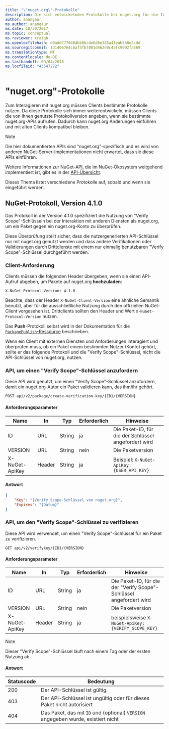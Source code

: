 ```yaml
---
title: "\"nuget.org\"-Protokolle"
description: Die sich entwickelnden Protokolle bei nuget.org für die Interaktion mit NuGet-Clients.
author: anangaur
ms.author: anangaur
ms.date: 10/30/2017
ms.topic: conceptual
ms.reviewer: kraigb
ms.openlocfilehash: d0add777040dbb8bcde6d8e385a4feab568e5cdd
ms.sourcegitcommit: 1d1406764c6af5fb7801d462e0c4afc9092fa569
ms.translationtype: MT
ms.contentlocale: de-DE
ms.lasthandoff: 09/04/2018
ms.locfileid: "43547272"
---
```

# <a name="nugetorg-protocols"></a>"nuget.org"-Protokolle

Zum Interagieren mit nuget.org müssen Clients bestimmte Protokolle nutzen. Da diese Protokolle sich immer weiterentwickeln, müssen Clients die von ihnen genutzte Protokollversion angeben, wenn sie bestimmte nuget.org-APIs aufrufen. Dadurch kann nuget.org Änderungen einführen und mit alten Clients kompatibel bleiben.

> [!Note]
> Die hier dokumentierten APIs sind "nuget.org"-spezifisch und es wird von anderen NuGet-Server-Implementationen nicht erwartet, dass sie diese APIs einführen.

Weitere Informationen zur NuGet-API, die im NuGet-Ökosystem weitgehend implementiert ist, gibt es in der [API-Übersicht](overview.md).

Dieses Thema listet verschiedene Protokolle auf, sobald und wenn sie eingeführt werden.

## <a name="nuget-protocol-version-410"></a>NuGet-Protokoll, Version 4.1.0

Das Protokoll in der Version 4.1.0 spezifiziert die Nutzung von "Verify Scope"-Schlüsseln bei der Interaktion mit anderen Diensten als nuget.org, um ein Paket gegen ein nuget.org-Konto zu überprüfen.

Diese Überprüfung stellt sicher, dass die nutzergenerierten API-Schlüssel nur mit nuget.org genutzt werden und dass andere Verifikationen oder Validierungen durch Drittdienste mit einem nur einmalig benutzbaren "Verify Scope"-Schlüssel durchgeführt werden.
### <a name="client-requirement"></a>Client-Anforderung

Clients müssen die folgenden Header übergeben, wenn sie einen API-Aufruf abgeben, um Pakete auf nuget.org **hochzuladen**:

    X-NuGet-Protocol-Version: 4.1.0

Beachte, dass der Header `X-NuGet-Client-Version` eine ähnliche Semantik benutzt, aber für die ausschließliche Nutzung durch den offiziellen NuGet-Client vorgesehen ist. Drittclients sollten den Header und Wert `X-NuGet-Protocol-Version` nutzen.

Das **Push**-Protokoll selbst wird in der Dokumentation für die [`PackagePublish`-Ressource](package-publish-resource.md) beschrieben.

Wenn ein Client mit externen Diensten und Anforderungen interagiert und überprüfen muss, ob ein Paket einem bestimmten Nutzer (Konto) gehört, sollte er das folgende Protokoll und die "Verify Scope"-Schlüssel, nicht die API-Schlüssel von nuget.org, nutzen.

### <a name="api-to-request-a-verify-scope-key"></a>API, um einen "Verify Scope"-Schlüssel anzufordern

Diese API wird genutzt, um einen "Verify Scope"-Schlüssel anzufordern, damit ein nuget.org-Autor ein Paket validieren kann, das ihm/ihr gehört.

    POST api/v2/package/create-verification-key/{ID}/{VERSION}

#### <a name="request-parameters"></a>Anforderungsparameter

Name           | In     | Typ    | Erforderlich | Hinweise
-------------- | ------ | ------ | ------------ | --------
ID             | URL    | String | ja           | Die Paket-ID, für die der Schlüssel angefordert wird
VERSION        | URL    | String | nein         | Die Paketversion
X-NuGet-ApiKey | Header | String | ja           | Beispiel: `X-NuGet-ApiKey: {USER_API_KEY}`

#### <a name="response"></a>Antwort

```json
{
    "Key": "{Verify Scope-Schlüssel von nuget.org}",
    "Expires": "{Datum}"
}
```

### <a name="api-to-verify-the-verify-scope-key"></a>API, um den "Verify Scope"-Schlüssel zu verifizieren

Diese API wird verwendet, um einen "Verify Scope"-Schlüssel für ein Paket zu verifizieren.

    GET api/v2/verifykey/{ID}/{VERSION}

#### <a name="request-parameters"></a>Anforderungsparameter

Name           | In     | Typ    | Erforderlich | Hinweise
-------------  | ------ | ------ | ------------ | --------
ID             | URL    | String | ja           | Die Paket-ID, für die der "Verify Scope"-Schlüssel angefordert wird
VERSION        | URL    | String | nein         | Die Paketversion
X-NuGet-ApiKey | Header | String | ja           | beispielsweise `X-NuGet-ApiKey: {VERIFY_SCOPE_KEY}`

> [!Note]
> Dieser "Verify Scope"-Schlüssel läuft nach einem Tag oder der ersten Nutzung ab.

#### <a name="response"></a>Antwort

Statuscode  | Bedeutung
----------- | ---------
200         | Der API-Schlüssel ist gültig.
403         | Der API-Schlüssel ist ungültig oder für dieses Paket nicht autorisiert
404         | Das Paket, das mit `ID` und (optional) `VERSION` angegeben wurde, existiert nicht
